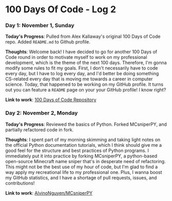 # 100 Days Of Code - Log 2

### Day 1: November 1, Sunday

**Today's Progress**: Pulled from Alex Kallaway's original 100 Days of Code repo. Added `README.md` to Github profile.

**Thoughts**: Welcome back! I have decided to go for another 100 Days of Code round in order to motivate myself to work on my professional development, which is the theme of the next 100 days. Therefore, I'm gonna modify some rules to fit my goals. First, I don't necessarily have to code every day, but I have to log every day, and I'd better be doing something CS-related every day that is moving me towards a career in computer science. Today, that happened to be working on my GitHub profile. It turns out you can feature a `README` page on your your GitHub profile! I know right?

**Link to work**: [100 Days of Code Repository](https://github.com/AlvinoNguyen/100-days-of-code)

### Day 2: November 2, Monday

**Today's Progress**: Reviewed the basics of Python. Forked MCsniperPY, and partially refactored code in fork.

**Thoughts**: I spent part of my morning skimming and taking light notes on the official Python documentation tutorials, which I think should give me a good feel for the structure and best practices of Python programs. I immediately put it into practice by forking MCsniperPY, a python-based open-source Minecraft name sniper that's in desperate need of refactoring. This might not be the best use of my hour of code, but I'm glad to find a way apply my recreational life to my professional one. Plus, I wanna boost my GitHub statistics, and I have a shortage of pull requests, issues, and contributions!

**Link to work**: [AlvinoNguyen/MCsniperPY](https://github.com/AlvinoNguyen/MCsniperPY)
